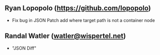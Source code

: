 ## Ryan Lopopolo (https://github.com/lopopolo)

* Fix bug in JSON Patch add where target path is not a container node

## Randal Watler (watler@wispertel.net)

* "JSON Diff"

